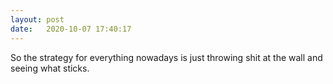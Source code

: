 ```yaml
---
layout: post
date:   2020-10-07 17:40:17
---
```


So the strategy for everything nowadays is just throwing shit at the wall and seeing what sticks.